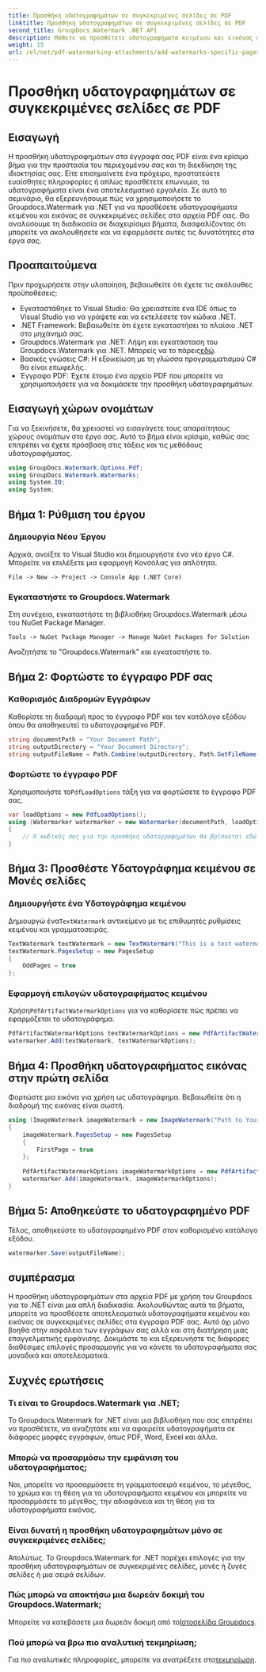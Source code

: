 ```yaml
---
title: Προσθήκη υδατογραφημάτων σε συγκεκριμένες σελίδες σε PDF
linktitle: Προσθήκη υδατογραφημάτων σε συγκεκριμένες σελίδες σε PDF
second_title: GroupDocs.Watermark .NET API
description: Μάθετε να προσθέτετε υδατογραφήματα κειμένου και εικόνας σε συγκεκριμένες σελίδες σε αρχεία PDF χρησιμοποιώντας το υδατογράφημα Groupdocs για .NET. Ακολουθήστε τον λεπτομερή οδηγό μας για να ασφαλίσετε τα έγγραφά σας.
weight: 15
url: /el/net/pdf-watermarking-attachments/add-watermarks-specific-pages-pdf/
---
```


# Προσθήκη υδατογραφημάτων σε συγκεκριμένες σελίδες σε PDF

## Εισαγωγή
Η προσθήκη υδατογραφημάτων στα έγγραφά σας PDF είναι ένα κρίσιμο βήμα για την προστασία του περιεχομένου σας και τη διεκδίκηση της ιδιοκτησίας σας. Είτε επισημαίνετε ένα πρόχειρο, προστατεύετε ευαίσθητες πληροφορίες ή απλώς προσθέτετε επωνυμία, τα υδατογραφήματα είναι ένα αποτελεσματικό εργαλείο. Σε αυτό το σεμινάριο, θα εξερευνήσουμε πώς να χρησιμοποιήσετε το Groupdocs.Watermark για .NET για να προσθέσετε υδατογραφήματα κειμένου και εικόνας σε συγκεκριμένες σελίδες στα αρχεία PDF σας. Θα αναλύσουμε τη διαδικασία σε διαχειρίσιμα βήματα, διασφαλίζοντας ότι μπορείτε να ακολουθήσετε και να εφαρμόσετε αυτές τις δυνατότητες στα έργα σας.
## Προαπαιτούμενα
Πριν προχωρήσετε στην υλοποίηση, βεβαιωθείτε ότι έχετε τις ακόλουθες προϋποθέσεις:
- Εγκαταστάθηκε το Visual Studio: Θα χρειαστείτε ένα IDE όπως το Visual Studio για να γράψετε και να εκτελέσετε τον κώδικα .NET.
- .NET Framework: Βεβαιωθείτε ότι έχετε εγκαταστήσει το πλαίσιο .NET στο μηχάνημά σας.
-  Groupdocs.Watermark για .NET: Λήψη και εγκατάσταση του Groupdocs.Watermark για .NET. Μπορείς να το πάρεις[εδώ](https://releases.groupdocs.com/Watermark/net/).
- Βασικές γνώσεις C#: Η εξοικείωση με τη γλώσσα προγραμματισμού C# θα είναι επωφελής.
- Έγγραφο PDF: Έχετε έτοιμο ένα αρχείο PDF που μπορείτε να χρησιμοποιήσετε για να δοκιμάσετε την προσθήκη υδατογραφημάτων.
## Εισαγωγή χώρων ονομάτων
Για να ξεκινήσετε, θα χρειαστεί να εισαγάγετε τους απαραίτητους χώρους ονομάτων στο έργο σας. Αυτό το βήμα είναι κρίσιμο, καθώς σας επιτρέπει να έχετε πρόσβαση στις τάξεις και τις μεθόδους υδατογραφήματος.
```csharp
using GroupDocs.Watermark.Options.Pdf;
using GroupDocs.Watermark.Watermarks;
using System.IO;
using System;
```
## Βήμα 1: Ρύθμιση του έργου
### Δημιουργία Νέου Έργου
Αρχικά, ανοίξτε το Visual Studio και δημιουργήστε ένα νέο έργο C#. Μπορείτε να επιλέξετε μια εφαρμογή Κονσόλας για απλότητα.
```plaintext
File -> New -> Project -> Console App (.NET Core)
```
### Εγκαταστήστε το Groupdocs.Watermark
Στη συνέχεια, εγκαταστήστε τη βιβλιοθήκη Groupdocs.Watermark μέσω του NuGet Package Manager.
```plaintext
Tools -> NuGet Package Manager -> Manage NuGet Packages for Solution
```
Αναζητήστε το "Groupdocs.Watermark" και εγκαταστήστε το.
## Βήμα 2: Φορτώστε το έγγραφο PDF σας
### Καθορισμός Διαδρομών Εγγράφων
Καθορίστε τη διαδρομή προς το έγγραφο PDF και τον κατάλογο εξόδου όπου θα αποθηκευτεί το υδατογραφημένο PDF.
```csharp
string documentPath = "Your Document Path";
string outputDirectory = "Your Document Directory";
string outputFileName = Path.Combine(outputDirectory, Path.GetFileName(documentPath));
```
### Φορτώστε το έγγραφο PDF
 Χρησιμοποιήστε το`PdfLoadOptions` τάξη για να φορτώσετε το έγγραφο PDF σας.
```csharp
var loadOptions = new PdfLoadOptions();
using (Watermarker watermarker = new Watermarker(documentPath, loadOptions))
{
    // Ο κωδικός σας για την προσθήκη υδατογραφημάτων θα βρίσκεται εδώ
}
```
## Βήμα 3: Προσθέστε Υδατογράφημα κειμένου σε Μονές σελίδες
### Δημιουργήστε ένα Υδατογράφημα κειμένου
 Δημιουργώ ένα`TextWatermark` αντικείμενο με τις επιθυμητές ρυθμίσεις κειμένου και γραμματοσειράς.
```csharp
TextWatermark textWatermark = new TextWatermark("This is a test watermark", new Font("Arial", 8));
textWatermark.PagesSetup = new PagesSetup
{
    OddPages = true
};
```
### Εφαρμογή επιλογών υδατογραφήματος κειμένου
 Χρήση`PdfArtifactWatermarkOptions` για να καθορίσετε πώς πρέπει να εφαρμόζεται το υδατογράφημα.
```csharp
PdfArtifactWatermarkOptions textWatermarkOptions = new PdfArtifactWatermarkOptions();
watermarker.Add(textWatermark, textWatermarkOptions);
```
## Βήμα 4: Προσθήκη υδατογραφήματος εικόνας στην πρώτη σελίδα
Φορτώστε μια εικόνα για χρήση ως υδατογράφημα. Βεβαιωθείτε ότι η διαδρομή της εικόνας είναι σωστή.
```csharp
using (ImageWatermark imageWatermark = new ImageWatermark("Path to Your Image"))
{
    imageWatermark.PagesSetup = new PagesSetup
    {
        FirstPage = true
    };
    
    PdfArtifactWatermarkOptions imageWatermarkOptions = new PdfArtifactWatermarkOptions();
    watermarker.Add(imageWatermark, imageWatermarkOptions);
}
```
## Βήμα 5: Αποθηκεύστε το υδατογραφημένο PDF
Τέλος, αποθηκεύστε το υδατογραφημένο PDF στον καθορισμένο κατάλογο εξόδου.
```csharp
watermarker.Save(outputFileName);
```
## συμπέρασμα
Η προσθήκη υδατογραφημάτων στα αρχεία PDF με χρήση του Groupdocs για το .NET είναι μια απλή διαδικασία. Ακολουθώντας αυτά τα βήματα, μπορείτε να προσθέσετε αποτελεσματικά υδατογραφήματα κειμένου και εικόνας σε συγκεκριμένες σελίδες στα έγγραφα PDF σας. Αυτό όχι μόνο βοηθά στην ασφάλεια των εγγράφων σας αλλά και στη διατήρηση μιας επαγγελματικής εμφάνισης. Δοκιμάστε το και εξερευνήστε τις διάφορες διαθέσιμες επιλογές προσαρμογής για να κάνετε τα υδατογραφήματα σας μοναδικά και αποτελεσματικά.
## Συχνές ερωτήσεις
### Τι είναι το Groupdocs.Watermark για .NET;
Το Groupdocs.Watermark for .NET είναι μια βιβλιοθήκη που σας επιτρέπει να προσθέτετε, να αναζητάτε και να αφαιρείτε υδατογραφήματα σε διάφορες μορφές εγγράφων, όπως PDF, Word, Excel και άλλα.
### Μπορώ να προσαρμόσω την εμφάνιση του υδατογραφήματος;
Ναι, μπορείτε να προσαρμόσετε τη γραμματοσειρά κειμένου, το μέγεθος, το χρώμα και τη θέση για τα υδατογραφήματα κειμένου και μπορείτε να προσαρμόσετε το μέγεθος, την αδιαφάνεια και τη θέση για τα υδατογραφήματα εικόνας.
### Είναι δυνατή η προσθήκη υδατογραφημάτων μόνο σε συγκεκριμένες σελίδες;
Απολύτως. Το Groupdocs.Watermark for .NET παρέχει επιλογές για την προσθήκη υδατογραφημάτων σε συγκεκριμένες σελίδες, μονές ή ζυγές σελίδες ή μια σειρά σελίδων.
### Πώς μπορώ να αποκτήσω μια δωρεάν δοκιμή του Groupdocs.Watermark;
 Μπορείτε να κατεβάσετε μια δωρεάν δοκιμή από το[Ιστοσελίδα Groupdocs](https://releases.groupdocs.com/).
### Πού μπορώ να βρω πιο αναλυτική τεκμηρίωση;
 Για πιο αναλυτικές πληροφορίες, μπορείτε να ανατρέξετε στο[τεκμηρίωση](https://tutorials.groupdocs.com/Watermark/net/).